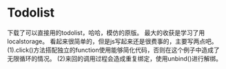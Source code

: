 # Todolist
下载了可以直接用的todolist，哈哈，模仿的原版。
最大的收获是学习了用localstorage。
看起来很简单的，但是js写起来还是很费事的，主要写两点吧。
(1).click()方法搭配独立的function使用能够简化代码，否则在这个例子中造成了无限循环的情况。
(2)来回的调用过程会造成重复绑定，使用unbind()进行解绑。
